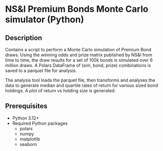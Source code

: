 # NS&I Premium Bonds Monte Carlo simulator (Python)

## Description

Contains a script to perform a Monte Carlo simulation of Premium Bond draws. Using the winning odds and prize matrix published by NS&I from time to time, the draw results for a set of 100k bonds is simulated over 6 million draws. A Polars DataFrame of (sim, bond, prize) combinations is saved to a parquet file for analysis.

The analysis tool loads the parquet file, then transforms and analyses the data to generate median and quartile rates of return for various sized bond holdings. A plot of return vs holding size is generated.

## Prerequisites

- Python 3.12+
- Required Python packages
	- polars
	- numpy
	- matplotlib
	- seaborn
